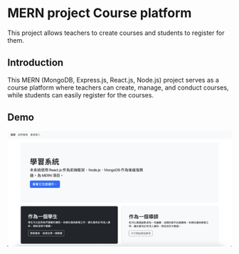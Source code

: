 # MERN project Course platform

This project allows teachers to create courses and students to register for them.

## Introduction

This MERN (MongoDB, Express.js, React.js, Node.js) project serves as a course platform where teachers can create, manage, and conduct courses, while students can easily register for the courses.

## Demo

[![Demo Video](/MERNprojectImg.png)](https://github.com/hsin-yin/MERN-learning-teaching-platform/assets/137692882/f024ba6c-3da5-4694-940e-76c20bf80132)
